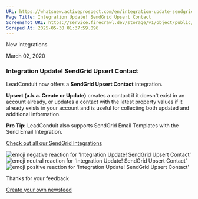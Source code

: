 ```yaml
---
URL: https://whatsnew.activeprospect.com/en/integration-update-sendgrid-upsert-contact
Page Title: Integration Update! SendGrid Upsert Contact
Screenshot URL: https://service.firecrawl.dev/storage/v1/object/public/media/screenshot-31339de9-b0fd-40f1-b649-19456b8855c2.png
Scraped At: 2025-05-30 01:37:59.096
---
```


New
integrations

March 02, 2020

### Integration Update! SendGrid Upsert Contact

LeadConduit now offers a **SendGrid Upsert Contact** integration.

**Upsert (a.k.a. Create or Update)** creates a contact if it doesn't exist in an account already, or updates a contact with the latest property values if it already exists in your account and is useful for collecting both updated and additional information.

**Pro Tip:** LeadConduit also supports SendGrid Email Templates with the Send Email Integration.

[Check out all our SendGrid Integrations](https://activeprospect.com/integrations/sendgrid/)

![emoji negative reaction for 'Integration Update! SendGrid Upsert Contact'](https://app.getbeamer.com/images/emojiNeg.svg)![emoji neutral reaction for 'Integration Update! SendGrid Upsert Contact'](https://app.getbeamer.com/images/emojiNeut.svg)![emoji positive reaction for 'Integration Update! SendGrid Upsert Contact'](https://app.getbeamer.com/images/emojiPos.svg)

Thanks for your feedback

[Create your own newsfeed](https://www.getbeamer.com/?ref=watermark_MErKJCnu12412_public&company=ActiveProspect&watermarkRef=create&utm_term=MErKJCnu12412&utm_content=ActiveProspect&utm_source=standalone&utm_medium=footer&utm_campaign=create)
